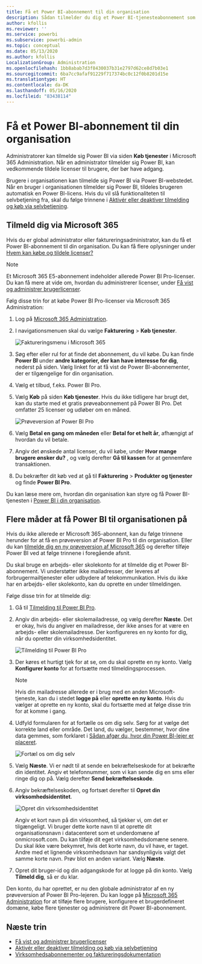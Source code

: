 ```yaml
---
title: Få et Power BI-abonnement til din organisation
description: Sådan tilmelder du dig et Power BI-tjenesteabonnement som administrator, og køber masselicenser.
author: kfollis
ms.reviewer: ''
ms.service: powerbi
ms.subservice: powerbi-admin
ms.topic: conceptual
ms.date: 05/13/2020
ms.author: kfollis
LocalizationGroup: Administration
ms.openlocfilehash: 1bb8abab7d3f8430037b31e2797d62ce8d7b03e1
ms.sourcegitcommit: 6ba7cc9afaf91229f717374bc0c12f0b8201d15e
ms.translationtype: HT
ms.contentlocale: da-DK
ms.lasthandoff: 05/16/2020
ms.locfileid: "83438114"
---
```

# <a name="get-a-power-bi-subscription-for-your-organization"></a>Få et Power BI-abonnement til din organisation

Administratorer kan tilmelde sig Power BI via siden **Køb tjenester** i Microsoft 365 Administration. Når en administrator tilmelder sig Power BI, kan vedkommende tildele licenser til brugere, der bør have adgang.

Brugere i organisationen kan tilmelde sig Power BI via Power BI-webstedet. Når en bruger i organisationen tilmelder sig Power BI, tildeles brugeren automatisk en Power BI-licens. Hvis du vil slå funktionaliteten til selvbetjening fra, skal du følge trinnene i [Aktivér eller deaktiver tilmelding og køb via selvbetjening](service-admin-disable-self-service.md).

## <a name="sign-up-through-microsoft-365"></a>Tilmeld dig via Microsoft 365

Hvis du er global administrator eller faktureringsadministrator, kan du få et Power BI-abonnement til din organisation. Du kan få flere oplysninger under [Hvem kan købe og tildele licenser?](service-admin-licensing-organization.md#who-can-purchase-and-assign-licenses)

> [!NOTE]
>
> Et Microsoft 365 E5-abonnement indeholder allerede Power BI Pro-licenser. Du kan få mere at vide om, hvordan du administrerer licenser, under [Få vist og administrer brugerlicenser](service-admin-manage-licenses.md).
>
>

Følg disse trin for at købe Power BI Pro-licenser via Microsoft 365 Administration:

1. Log på [Microsoft 365 Administration](https://admin.microsoft.com).

2. I navigationsmenuen skal du vælge **Fakturering** > **Køb tjenester**.
  
   ![Faktureringsmenu i Microsoft 365](media/service-admin-org-subscription/m365-billing-menu.png)

3. Søg efter eller rul for at finde det abonnement, du vil købe. Du kan finde **Power BI** under **andre kategorier, der kan have interesse for dig**, nederst på siden. Vælg linket for at få vist de Power BI-abonnementer, der er tilgængelige for din organisation.

4. Vælg et tilbud, f.eks. Power BI Pro.

5. Vælg **Køb** på siden **Køb tjenester**. Hvis du ikke tidligere har brugt det, kan du starte med et gratis prøveabonnement på Power BI Pro. Det omfatter 25 licenser og udløber om en måned.

   ![Prøveversion af Power BI Pro](media/service-admin-org-subscription/m365-org-free-trial-pro.png)

6. Vælg **Betal en gang om måneden** eller **Betal for et helt år**, afhængigt af hvordan du vil betale.

7. Angiv det ønskede antal licenser, du vil købe, under **Hvor mange brugere ønsker du?** , og vælg derefter **Gå til kassen** for at gennemføre transaktionen.

8. Du bekræfter dit køb ved at gå til **Fakturering** > **Produkter og tjenester** og finde **Power BI Pro**.

Du kan læse mere om, hvordan din organisation kan styre og få Power BI-tjenesten i [Power BI i din organisation](https://docs.microsoft.com/microsoft-365/admin/misc/power-bi-in-your-organization?view=o365-worldwide).

## <a name="more-ways-to-get-power-bi-for-your-organization"></a>Flere måder at få Power BI til organisationen på

Hvis du ikke allerede er Microsoft 365-abonnent, kan du følge trinnene herunder for at få en prøveversion af Power BI Pro til din organisation. Eller du kan [tilmelde dig en ny prøveversion af Microsoft 365](service-admin-signing-up-for-power-bi-with-a-new-office-365-trial.md) og derefter tilføje Power BI ved at følge trinnene i foregående afsnit.

Du skal bruge en arbejds- eller skolekonto for at tilmelde dig et Power BI-abonnement. Vi understøtter ikke mailadresser, der leveres af forbrugermailtjenester eller udbydere af telekommunikation. Hvis du ikke har en arbejds- eller skolekonto, kan du oprette en under tilmeldingen.

Følge disse trin for at tilmelde dig:

1. Gå til [Tilmelding til Power BI Pro](https://signup.microsoft.com/create-account/signup?OfferId=d59682f3-3e3b-4686-9c00-7c7c1c736085&ali=1&products=d59682f3-3e3b-4686-9c00-7c7c1c736085). 

2. Angiv din arbejds- eller skolemailadresse, og vælg derefter **Næste**. Det er okay, hvis du angiver en mailadresse, der ikke anses for at være en arbejds- eller skolemailadresse. Der konfigureres en ny konto for dig, når du opretter din virksomhedsidentitet.

   ![Tilmelding til Power BI Pro](media/service-admin-org-subscription/power-bi-pro-admins.png)

3. Der køres et hurtigt tjek for at se, om du skal oprette en ny konto. Vælg **Konfigurer konto** for at fortsætte med tilmeldingsprocessen.

   > [!NOTE]
   >Hvis din mailadresse allerede er i brug med en anden Microsoft-tjeneste, kan du i stedet **logge på** eller **oprette en ny konto**. Hvis du vælger at oprette en ny konto, skal du fortsætte med at følge disse trin for at komme i gang.
>
>
 
4. Udfyld formularen for at fortælle os om dig selv. Sørg for at vælge det korrekte land eller område. Det land, du vælger, bestemmer, hvor dine data gemmes, som forklaret i [Sådan afgør du, hvor din Power BI-lejer er placeret](service-admin-where-is-my-tenant-located.md#how-to-determine-where-your-power-bi-tenant-is-located).

   ![Fortæl os om dig selv](media/service-admin-org-subscription/tell-about-yourself.png)

5. Vælg **Næste**. Vi er nødt til at sende en bekræftelseskode for at bekræfte din identitet. Angiv et telefonnummer, som vi kan sende dig en sms eller ringe dig op på. Vælg derefter **Send bekræftelseskode**.

6. Angiv bekræftelseskoden, og fortsæt derefter til **Opret din virksomhedsidentitet**.

   ![Opret din virksomhedsidentitet](media/service-admin-org-subscription/business-identity.png)

    Angiv et kort navn på din virksomhed, så tjekker vi, om det er tilgængeligt. Vi bruger dette korte navn til at oprette dit organisationsnavn i datacenteret som et underdomæne af onmicrosoft.com. Du kan tilføje dit eget virksomhedsdomæne senere. Du skal ikke være bekymret, hvis det korte navn, du vil have, er taget. Andre med et lignende virksomhedsnavn har sandsynligvis valgt det samme korte navn. Prøv blot en anden variant. Vælg **Næste**.
    
7. Opret dit bruger-id og din adgangskode for at logge på din konto. Vælg **Tilmeld dig**, så er du klar.

Den konto, du har oprettet, er nu den globale administrator af en ny prøveversion af Power BI Pro-lejeren. Du kan logge på [Microsoft 365 Administration](https://admin.microsoft.com) for at tilføje flere brugere, konfigurere et brugerdefineret domæne, købe flere tjenester og administrere dit Power BI-abonnement.

## <a name="next-steps"></a>Næste trin

- [Få vist og administrer brugerlicenser](service-admin-manage-licenses.md)
- [Aktivér eller deaktiver tilmelding og køb via selvbetjening](service-admin-disable-self-service.md)
- [Virksomhedsabonnementer og faktureringsdokumentation](https://docs.microsoft.com/microsoft-365/commerce/?view=o365-worldwide)
